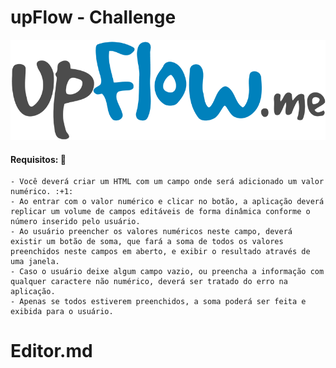 # upFlow - Challenge

![](https://github.com/ekkopy/upflow-challenge/blob/master/assets/img/uplogo.png)

#### Requisitos: :hammer:
    - Você deverá criar um HTML com um campo onde será adicionado um valor numérico. :+1:
    - Ao entrar com o valor numérico e clicar no botão, a aplicação deverá replicar um volume de campos editáveis de forma dinâmica conforme o número inserido pelo usuário.
    - Ao usuário preencher os valores numéricos neste campo, deverá existir um botão de soma, que fará a soma de todos os valores preenchidos neste campos em aberto, e exibir o resultado através de uma janela.
    - Caso o usuário deixe algum campo vazio, ou preencha a informação com qualquer caractere não numérico, deverá ser tratado do erro na aplicação.
    - Apenas se todos estiverem preenchidos, a soma poderá ser feita e exibida para o usuário.

# Editor.md


